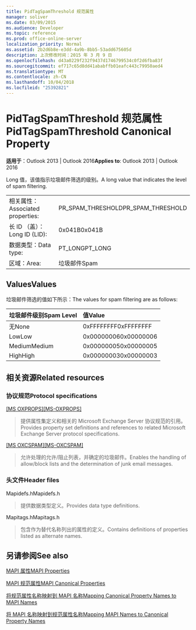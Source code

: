 ```yaml
---
title: PidTagSpamThreshold 规范属性
manager: soliver
ms.date: 03/09/2015
ms.audience: Developer
ms.topic: reference
ms.prod: office-online-server
localization_priority: Normal
ms.assetid: 2b2d6b8e-e3dd-4a9b-8bb5-53add675605d
description: 上次修改时间：2015 年 3 月 9 日
ms.openlocfilehash: d43a0229f232f9437d1746799534c0f2d6fba83f
ms.sourcegitcommit: ef717c65d8dd41ababffb01eafc443c79950aed4
ms.translationtype: MT
ms.contentlocale: zh-CN
ms.lasthandoff: 10/04/2018
ms.locfileid: "25392821"
---
```

# <a name="pidtagspamthreshold-canonical-property"></a><span data-ttu-id="50586-103">PidTagSpamThreshold 规范属性</span><span class="sxs-lookup"><span data-stu-id="50586-103">PidTagSpamThreshold Canonical Property</span></span>

  
  
<span data-ttu-id="50586-104">**适用于**：Outlook 2013 | Outlook 2016</span><span class="sxs-lookup"><span data-stu-id="50586-104">**Applies to**: Outlook 2013 | Outlook 2016</span></span> 
  
<span data-ttu-id="50586-105">Long 值，该值指示垃圾邮件筛选的级别。</span><span class="sxs-lookup"><span data-stu-id="50586-105">A long value that indicates the level of spam filtering.</span></span>
  
|||
|:-----|:-----|
|<span data-ttu-id="50586-106">相关属性：</span><span class="sxs-lookup"><span data-stu-id="50586-106">Associated properties:</span></span>  <br/> |<span data-ttu-id="50586-107">PR_SPAM_THRESHOLD</span><span class="sxs-lookup"><span data-stu-id="50586-107">PR_SPAM_THRESHOLD</span></span>  <br/> |
|<span data-ttu-id="50586-108">长 ID （盖）：</span><span class="sxs-lookup"><span data-stu-id="50586-108">Long ID (LID):</span></span>  <br/> | <span data-ttu-id="50586-109">0x041B</span><span class="sxs-lookup"><span data-stu-id="50586-109">0x041B</span></span>  <br/> |
|<span data-ttu-id="50586-110">数据类型：</span><span class="sxs-lookup"><span data-stu-id="50586-110">Data type:</span></span>  <br/> |<span data-ttu-id="50586-111">PT_LONG</span><span class="sxs-lookup"><span data-stu-id="50586-111">PT_LONG</span></span>  <br/> |
|<span data-ttu-id="50586-112">区域：</span><span class="sxs-lookup"><span data-stu-id="50586-112">Area:</span></span>  <br/> |<span data-ttu-id="50586-113">垃圾邮件</span><span class="sxs-lookup"><span data-stu-id="50586-113">Spam</span></span>  <br/> |
   
## <a name="values"></a><span data-ttu-id="50586-114">Values</span><span class="sxs-lookup"><span data-stu-id="50586-114">Values</span></span>

<span data-ttu-id="50586-115">垃圾邮件筛选的值如下所示：</span><span class="sxs-lookup"><span data-stu-id="50586-115">The values for spam filtering are as follows:</span></span>
  
|<span data-ttu-id="50586-116">**垃圾邮件级别**</span><span class="sxs-lookup"><span data-stu-id="50586-116">**Spam Level**</span></span>|<span data-ttu-id="50586-117">**值**</span><span class="sxs-lookup"><span data-stu-id="50586-117">**Value**</span></span>|
|:-----|:-----|
|<span data-ttu-id="50586-118">无</span><span class="sxs-lookup"><span data-stu-id="50586-118">None</span></span>  <br/> |<span data-ttu-id="50586-119">0xFFFFFFFF</span><span class="sxs-lookup"><span data-stu-id="50586-119">0xFFFFFFFF</span></span>  <br/> |
|<span data-ttu-id="50586-120">Low</span><span class="sxs-lookup"><span data-stu-id="50586-120">Low</span></span>  <br/> |<span data-ttu-id="50586-121">0x00000006</span><span class="sxs-lookup"><span data-stu-id="50586-121">0x00000006</span></span>  <br/> |
|<span data-ttu-id="50586-122">Medium</span><span class="sxs-lookup"><span data-stu-id="50586-122">Medium</span></span>  <br/> |<span data-ttu-id="50586-123">0x00000005</span><span class="sxs-lookup"><span data-stu-id="50586-123">0x00000005</span></span>  <br/> |
|<span data-ttu-id="50586-124">High</span><span class="sxs-lookup"><span data-stu-id="50586-124">High</span></span>  <br/> |<span data-ttu-id="50586-125">0x00000003</span><span class="sxs-lookup"><span data-stu-id="50586-125">0x00000003</span></span>  <br/> |
   
## <a name="related-resources"></a><span data-ttu-id="50586-126">相关资源</span><span class="sxs-lookup"><span data-stu-id="50586-126">Related resources</span></span>

### <a name="protocol-specifications"></a><span data-ttu-id="50586-127">协议规范</span><span class="sxs-lookup"><span data-stu-id="50586-127">Protocol specifications</span></span>

<span data-ttu-id="50586-128">[[MS OXPROPS]](https://msdn.microsoft.com/library/f6ab1613-aefe-447d-a49c-18217230b148%28Office.15%29.aspx)</span><span class="sxs-lookup"><span data-stu-id="50586-128">[[MS-OXPROPS]](https://msdn.microsoft.com/library/f6ab1613-aefe-447d-a49c-18217230b148%28Office.15%29.aspx)</span></span>
  
> <span data-ttu-id="50586-129">提供属性集定义和相关的 Microsoft Exchange Server 协议规范的引用。</span><span class="sxs-lookup"><span data-stu-id="50586-129">Provides property set definitions and references to related Microsoft Exchange Server protocol specifications.</span></span>
    
<span data-ttu-id="50586-130">[[MS OXCSPAM]](https://msdn.microsoft.com/library/522f8587-4aed-4cd6-831b-40bd87862189%28Office.15%29.aspx)</span><span class="sxs-lookup"><span data-stu-id="50586-130">[[MS-OXCSPAM]](https://msdn.microsoft.com/library/522f8587-4aed-4cd6-831b-40bd87862189%28Office.15%29.aspx)</span></span>
  
> <span data-ttu-id="50586-131">允许处理的允许/阻止列表，并确定的垃圾邮件。</span><span class="sxs-lookup"><span data-stu-id="50586-131">Enables the handling of allow/block lists and the determination of junk email messages.</span></span>
    
### <a name="header-files"></a><span data-ttu-id="50586-132">头文件</span><span class="sxs-lookup"><span data-stu-id="50586-132">Header files</span></span>

<span data-ttu-id="50586-133">Mapidefs.h</span><span class="sxs-lookup"><span data-stu-id="50586-133">Mapidefs.h</span></span>
  
> <span data-ttu-id="50586-134">提供数据类型定义。</span><span class="sxs-lookup"><span data-stu-id="50586-134">Provides data type definitions.</span></span>
    
<span data-ttu-id="50586-135">Mapitags.h</span><span class="sxs-lookup"><span data-stu-id="50586-135">Mapitags.h</span></span>
  
> <span data-ttu-id="50586-136">包含作为替代名称列出的属性的定义。</span><span class="sxs-lookup"><span data-stu-id="50586-136">Contains definitions of properties listed as alternate names.</span></span>
    
## <a name="see-also"></a><span data-ttu-id="50586-137">另请参阅</span><span class="sxs-lookup"><span data-stu-id="50586-137">See also</span></span>



[<span data-ttu-id="50586-138">MAPI 属性</span><span class="sxs-lookup"><span data-stu-id="50586-138">MAPI Properties</span></span>](mapi-properties.md)
  
[<span data-ttu-id="50586-139">MAPI 规范属性</span><span class="sxs-lookup"><span data-stu-id="50586-139">MAPI Canonical Properties</span></span>](mapi-canonical-properties.md)
  
[<span data-ttu-id="50586-140">将规范属性名称映射到 MAPI 名称</span><span class="sxs-lookup"><span data-stu-id="50586-140">Mapping Canonical Property Names to MAPI Names</span></span>](mapping-canonical-property-names-to-mapi-names.md)
  
[<span data-ttu-id="50586-141">将 MAPI 名称映射到规范属性名称</span><span class="sxs-lookup"><span data-stu-id="50586-141">Mapping MAPI Names to Canonical Property Names</span></span>](mapping-mapi-names-to-canonical-property-names.md)

